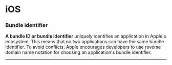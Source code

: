 # iOS 
 
### Bundle identifier

**A bundle ID or bundle identifier** uniquely identifies an application in Apple's ecosystem. This means that no two applications can have the same bundle identifier. To avoid conflicts, Apple encourages developers to use reverse domain name notation for choosing an application's bundle identifier.

***
